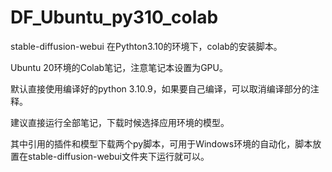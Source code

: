 # DF_Ubuntu_py310_colab
stable-diffusion-webui 在Pythton3.10的环境下，colab的安装脚本。

Ubuntu 20环境的Colab笔记，注意笔记本设置为GPU。

默认直接使用编译好的python 3.10.9，如果要自己编译，可以取消编译部分的注释。

建议直接运行全部笔记，下载时候选择应用环境的模型。

其中引用的插件和模型下载两个py脚本，可用于Windows环境的自动化，脚本放置在stable-diffusion-webui文件夹下运行就可以。

